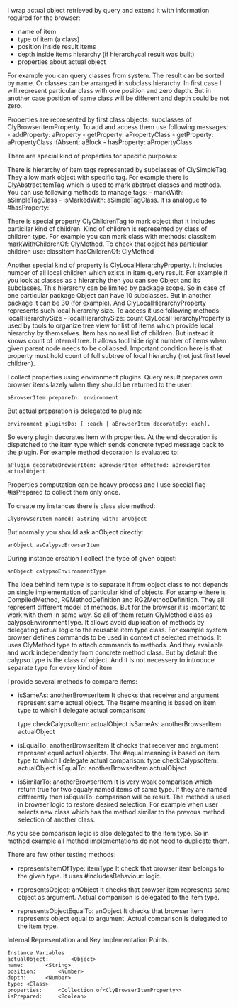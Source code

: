 I wrap actual object retrieved by query and extend it with information required for the browser:
- name of item
- type of item (a class)
- position inside result items
- depth inside items hierarchy (if hierarchycal result was built)
- properties about actual object

For example you can query classes from system. The result can be sorted by name. Or classes can be arranged in subclass hierarchy. 
In first case I will represent particular class with one position and zero depth. But in another case position of same class will be different and depth could be not zero.
	
Properties are represented by first class objects: subclasses of ClyBrowserItemProperty. To add and access them use following messages:
	- addProperty: aProperty
	- getProperty: aPropertyClass
	- getProperty: aPropertyClass ifAbsent: aBlock
	- hasProperty: aPropertyClass

There are special kind of properties for specific purposes:

There is hierarchy of item tags represented by subclasses of ClySimpleTag. They allow mark object with specific tag. For example there is ClyAbstractItemTag which is used to mark abstract classes and methods.
You can use following methods to manage tags:
	- markWith: aSimpleTagClass
	- isMarkedWith: aSimpleTagClass. It is analogue to #hasProperty:

There is special property ClyChildrenTag to mark object that it includes particilar kind of children. Kind of children is represented by class of children type.
For example you can mark class with methods:
	classItem markWithChildrenOf: ClyMethod.
To check that object has particular children use:
	classItem hasChildrenOf: ClyMethod

Another special kind of property is ClyLocalHierarchyProperty. It includes number of all local children which exists in item query result. 
For example if you look at classes as a hierarchy then you can see Object and its subclasses. This hierarchy can be limited by package scope.
So in case of one particular package Object can have 10 subclasses. But in another package it can be 30 (for example).
And ClyLocalHierarchyProperty represents such local hierarchy size. To access it use following methods:
	- localHierarchySize
	- localHierarchySize: count
ClyLocalHierarchyProperty is used by tools to organize tree view for list of items which provide local hierarchy by themselves. Item has no real list of children. But instead it knows count of internal tree. It allows tool hide right number of items when given parent node needs to be collapsed. Important condition here is that property must hold count of full subtree of local hierarchy (not just first level children).

I collect properties using environment plugins. Query result prepares own browser items lazely when they should be returned to the user:

	aBrowserItem prepareIn: environment

But actual preparation is delegated to plugins:

	environment pluginsDo: [ :each | aBrowserItem decorateBy: each].

So every plugin decorates item with properties. At the end decoration is dispatched to the item type which sends concrete typed message back to the plugin. 
For example method decoration is evaluated to:

	aPlugin decorateBrowserItem: aBrowserItem ofMethod: aBrowserItem actualObject.
	
Properties computation can be heavy process and I use special flag #isPrepared to collect them only once.

To create my instances there is class side method:

	ClyBrowserItem named: aString with: anObject

But normally you should ask anObject directly: 
	
	anObject asCalypsoBrowserItem

During instance creation I collect the type of given object:

	anObject calypsoEnvironmentType 

The idea behind item type is to separate it from object class to not depends on single implementation of particular kind of objects. For example there is CompiledMethod, RGMethodDefinition and RG2MethodDefinition. They all represent different model of methods. But for the browser it is important to work with them in same way. So all of them return ClyMethod class as calypsoEnvironmentType. It allows avoid duplication of methods by delegating actual logic to the reusable item type class. 
For example system browser defines commands to be used in context of selected methods. It uses ClyMethod type to attach commands to methods. And they available and work independently from concrete method class. 
But by default the calypso type is the class of object. And it is not necessery to introduce separate type for every kind of item.

I provide several methods to compare items: 

- isSameAs: anotherBrowserItem
It checks that receiver and argument represent same actual object. The #same meaning is based on item type to which I delegate actual comparison:

	type checkCalypsoItem: actualObject isSameAs: anotherBrowserItem actualObject

- isEqualTo: anotherBrowserItem 
It checks that receiver and argument represent equal actual objects. The #equal meaning is based on item type to which I delegate actual comparison:
	type checkCalypsoItem: actualObject isEqualTo: anotherBrowserItem actualObject

- isSimilarTo: anotherBrowserItem
It is very weak comparison which return true for two equaly named items of same type. If they are named differently then isEqualTo: comparison will be result.
The method is used in browser logic to restore desired selection. For example when user selects new class which has the method similar to the prevous method selection of another class.

As you see comparison logic is also delegated to the item type. So in method example all method implementations do not need to duplicate them.

There are few other testing methods:

- representsItemOfType: itemType
It check that browser item belongs to the given type. It uses #includesBehaviour: logic.

- representsObject: anObject
It checks that browser item represents same object as argument. Actual comparison is delegated to the item type.

- representsObjectEqualTo: anObject
It checks that browser item represents object equal to argument. Actual comparison is delegated to the item type.

Internal Representation and Key Implementation Points.

    Instance Variables
	actualObject:		<Object>
	name:		<String>
	position:		<Number>
	depth:		<Number>
	type: <Class>
	properties:		<Collection of<ClyBrowserItemProperty>>
	isPrepared:		<Boolean>	
